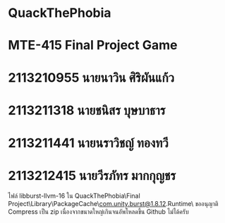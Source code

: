 # QuackThePhobia
# MTE-415 Final Project Game
# 2113210955 นายนาวิน ศิริผันแก้ว
# 2113211318 นายชนิสร บุษบาธาร
# 2113211441 นายนราวิชญ์ ทองทวี
# 2113212415 นายวีรภัทร มากกุญชร
ไฟล์ libburst-llvm-16 ใน QuackThePhobia\Final Project\Library\PackageCache\com.unity.burst@1.8.12\.Runtime\ ขออนุญาติ Compress เป็น zip เนื่องจากขนาดใหญ่เกินจนอัพโหลดขึ้น Github ไม่ได้ครับ
